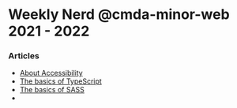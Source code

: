# Weekly Nerd @cmda-minor-web 2021 - 2022

### Articles
*  [About Accessibility](https://github.com/kiara1404/weekly-nerd-2122/blob/master/Accessibility.md)
* [The basics of TypeScript](https://github.com/kiara1404/weekly-nerd-2122/blob/master/TypeScript.md)    
* [The basics of SASS](https://github.com/kiara1404/weekly-nerd-2122/blob/master/SASS.md)
* 
